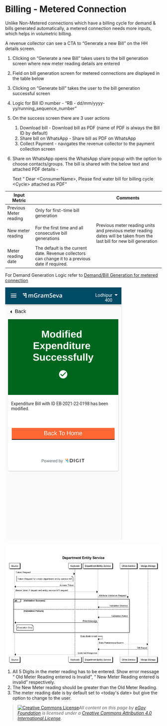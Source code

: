# Billing - Metered Connection

Unlike Non-Metered connections which have a billing cycle for demand & bills generated automatically, a metered connection needs more inputs, which helps in volumetric billing.

A revenue collector can see a CTA to “Generate a new Bill” on the HH details screen.

1. Clicking on “Generate a new Bill” takes users to the bill generation screen where new meter reading details are entered
2. Field on bill generation screen for metered connections are displayed in the table below
3. Clicking on “Generate bill” takes the user to the bill generation successful screen
4. Logic for Bill ID number - “RB - dd/mm/yyyy-yy/running\_sequence\_number”
5. On the success screen there are 3 user actions
   1. Download bill - Download bill as PDF (name of PDF is always the Bill ID by default)
   2. Share bill on WhatsApp - Share bill as PDF on WhatsApp
   3. Collect Payment - navigates the revenue collector to the payment collection screen
6.  Share on WhatsApp opens the WhatsApp share popup with the option to choose contacts/groups. The bill is shared with the below text and attached PDF details -

    Text “ Dear \<ConsumerName>, Please find water bill for billing cycle \<Cycle> attached as PDF”

| **Input Metric**       |                                                                                                   | Comments                                                                                                               |
| ---------------------- | ------------------------------------------------------------------------------------------------- | ---------------------------------------------------------------------------------------------------------------------- |
| Previous Meter reading | Only for first-time bill generation                                                               |                                                                                                                        |
| New meter reading      | For the first time and all consecutive bill generations                                           | Previous meter reading units and previous meter reading dates will be taken from the last bill for new bill generation |
| Meter reading date     | The default is the current date. Revenue collectors can change it to a previous date if required. |                                                                                                                        |

For Demand Generation Logic refer to [Demand/Bill Generation for metered connection](demand-bill-generation-for-metered-connection.md)

![Bill Generation screen for Metered connections](<../../../.gitbook/assets/image (10).png>)



![ Bill Generation Successful](<../../../.gitbook/assets/image (29).png>)

1. All 5 Digits in the meter reading has to be entered. Show error message “ Old Meter Reading entered is Invalid”, “ New Meter Reading entered is invalid” respectively.
2. The New Meter reading should be greater than the Old Meter Reading.
3. The meter reading date is by default set to \<today's date> but give the option to change to the user.

> [![Creative Commons License](https://i.creativecommons.org/l/by/4.0/80x15.png)_​_](http://creativecommons.org/licenses/by/4.0/)_All content on this page by_ [_eGov Foundation_](https://egov.org.in/) _is licensed under a_ [_Creative Commons Attribution 4.0 International License_](http://creativecommons.org/licenses/by/4.0/)_._
